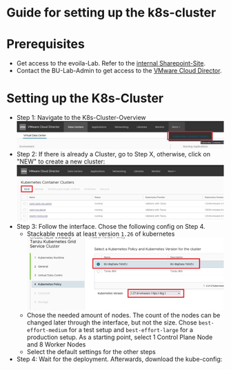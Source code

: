 # Guide for setting up the k8s-cluster

# Prerequisites
- Get access to the evoila-Lab. Refer to the [internal Sharepoint-Site](https://evoilade.sharepoint.com/sites/intranet/knowledge/evoila-lab/SitePages/Zugang-beantragen.aspx).
- Contact the BU-Lab-Admin to get access to the [VMware Cloud Director](https://vcd.evoila-lab.work/login/?service=tenant:bu-bigdata&redirectTo=%2Ftenant%2Fbu-bigdata%2F).

# Setting up the K8s-Cluster
- Step 1: Navigate to the K8s-Cluster-Overview
![Alt-Text](screenshots/setup_k8s_step_1.jpg "Step 1")
- Step 2: If there is already a Cluster, go to Step X, otherwise, click on "NEW" to create a new cluster:
![Alt-Text](screenshots/setup_k8s_step_2.jpg "Step 2")
- Step 3: Follow the interface. Chose the following config on Step 4.
    - Stackable needs at least version `1.26` of kubernetes
![Alt-Text](screenshots/setup_k8s_step_3.jpg "Step 3")
    - Chose the needed amount of nodes. The count of the nodes can be changed later through the interface, but not the size. Chose `best-effort-medium` for a test setup and `best-effort-large` for a production setup. As a starting point, select 1 Control Plane Node and 8 Worker Nodes
    - Select the default settings for the other steps
- Step 4: Wait for the deployment. Afterwards, download the kube-config:
